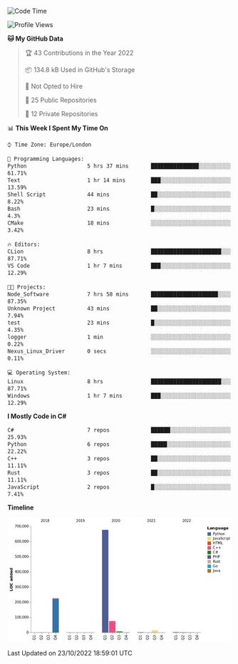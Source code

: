 <!--START_SECTION:waka-->
![Code Time](http://img.shields.io/badge/Code%20Time-329%20hrs%2036%20mins-blue)

![Profile Views](http://img.shields.io/badge/Profile%20Views-0-blue)

**🐱 My GitHub Data** 

> 🏆 43 Contributions in the Year 2022
 > 
> 📦 134.8 kB Used in GitHub's Storage 
 > 
> 🚫 Not Opted to Hire
 > 
> 📜 25 Public Repositories 
 > 
> 🔑 12 Private Repositories  
 > 
📊 **This Week I Spent My Time On** 

```text
⌚︎ Time Zone: Europe/London

💬 Programming Languages: 
Python                   5 hrs 37 mins       ███████████████░░░░░░░░░░   61.71% 
Text                     1 hr 14 mins        ███░░░░░░░░░░░░░░░░░░░░░░   13.59% 
Shell Script             44 mins             ██░░░░░░░░░░░░░░░░░░░░░░░   8.22% 
Bash                     23 mins             █░░░░░░░░░░░░░░░░░░░░░░░░   4.3% 
CMake                    18 mins             ░░░░░░░░░░░░░░░░░░░░░░░░░   3.42%

🔥 Editors: 
CLion                    8 hrs               ██████████████████████░░░   87.71% 
VS Code                  1 hr 7 mins         ███░░░░░░░░░░░░░░░░░░░░░░   12.29%

🐱‍💻 Projects: 
Node_Software            7 hrs 58 mins       █████████████████████░░░░   87.35% 
Unknown Project          43 mins             ██░░░░░░░░░░░░░░░░░░░░░░░   7.94% 
test                     23 mins             █░░░░░░░░░░░░░░░░░░░░░░░░   4.35% 
logger                   1 min               ░░░░░░░░░░░░░░░░░░░░░░░░░   0.22% 
Nexus_Linux_Driver       0 secs              ░░░░░░░░░░░░░░░░░░░░░░░░░   0.11%

💻 Operating System: 
Linux                    8 hrs               ██████████████████████░░░   87.71% 
Windows                  1 hr 7 mins         ███░░░░░░░░░░░░░░░░░░░░░░   12.29%

```

**I Mostly Code in C#** 

```text
C#                       7 repos             ██████░░░░░░░░░░░░░░░░░░░   25.93% 
Python                   6 repos             █████░░░░░░░░░░░░░░░░░░░░   22.22% 
C++                      3 repos             ██░░░░░░░░░░░░░░░░░░░░░░░   11.11% 
Rust                     3 repos             ██░░░░░░░░░░░░░░░░░░░░░░░   11.11% 
JavaScript               2 repos             █░░░░░░░░░░░░░░░░░░░░░░░░   7.41%

```


**Timeline**

![Chart not found](https://raw.githubusercontent.com/Jirubizu/Jirubizu/master/charts/bar_graph.png) 


 Last Updated on 23/10/2022 18:59:01 UTC
<!--END_SECTION:waka-->